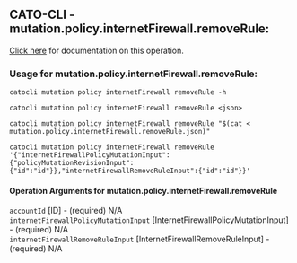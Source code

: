 
## CATO-CLI - mutation.policy.internetFirewall.removeRule:
[Click here](https://api.catonetworks.com/documentation/#mutation-mutation.policy.internetFirewall.removeRule) for documentation on this operation.

### Usage for mutation.policy.internetFirewall.removeRule:

`catocli mutation policy internetFirewall removeRule -h`

`catocli mutation policy internetFirewall removeRule <json>`

`catocli mutation policy internetFirewall removeRule "$(cat < mutation.policy.internetFirewall.removeRule.json)"`

`catocli mutation policy internetFirewall removeRule '{"internetFirewallPolicyMutationInput":{"policyMutationRevisionInput":{"id":"id"}},"internetFirewallRemoveRuleInput":{"id":"id"}}'`


#### Operation Arguments for mutation.policy.internetFirewall.removeRule ####

`accountId` [ID] - (required) N/A    
`internetFirewallPolicyMutationInput` [InternetFirewallPolicyMutationInput] - (required) N/A    
`internetFirewallRemoveRuleInput` [InternetFirewallRemoveRuleInput] - (required) N/A    
